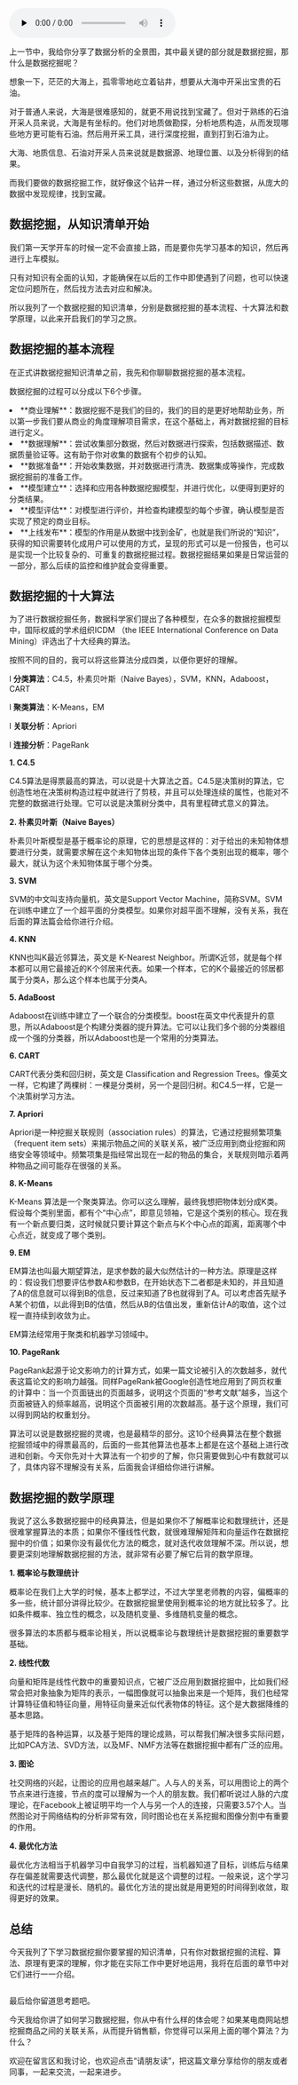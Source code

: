 <audio id="audio" title="02丨学习数据挖掘的最佳路径是什么？" controls="" preload="none"><source id="mp3" src="https://static001.geekbang.org/resource/audio/10/b5/10da36850ed14fd1845b5ad10a935ab5.mp3"></audio>

上一节中，我给你分享了数据分析的全景图，其中最关键的部分就是数据挖掘，那什么是数据挖掘呢？

想象一下，茫茫的大海上，孤零零地屹立着钻井，想要从大海中开采出宝贵的石油。

对于普通人来说，大海是很难感知的，就更不用说找到宝藏了。但对于熟练的石油开采人员来说，大海是有坐标的。他们对地质做勘探，分析地质构造，从而发现哪些地方更可能有石油。然后用开采工具，进行深度挖掘，直到打到石油为止。

大海、地质信息、石油对开采人员来说就是数据源、地理位置、以及分析得到的结果。

而我们要做的数据挖掘工作，就好像这个钻井一样，通过分析这些数据，从庞大的数据中发现规律，找到宝藏。

## 数据挖掘，从知识清单开始

我们第一天学开车的时候一定不会直接上路，而是要你先学习基本的知识，然后再进行上车模拟。

只有对知识有全面的认知，才能确保在以后的工作中即使遇到了问题，也可以快速定位问题所在，然后找方法去对应和解决。

所以我列了一个数据挖掘的知识清单，分别是数据挖掘的基本流程、十大算法和数学原理，以此来开启我们的学习之旅。

## 数据挖掘的基本流程

在正式讲数据挖掘知识清单之前，我先和你聊聊数据挖掘的基本流程。

数据挖掘的过程可以分成以下6个步骤。

<li>
**商业理解**：数据挖掘不是我们的目的，我们的目的是更好地帮助业务，所以第一步我们要从商业的角度理解项目需求，在这个基础上，再对数据挖掘的目标进行定义。
</li>
<li>
**数据理解**：尝试收集部分数据，然后对数据进行探索，包括数据描述、数据质量验证等。这有助于你对收集的数据有个初步的认知。
</li>
<li>
**数据准备**：开始收集数据，并对数据进行清洗、数据集成等操作，完成数据挖掘前的准备工作。
</li>
<li>
**模型建立**：选择和应用各种数据挖掘模型，并进行优化，以便得到更好的分类结果。
</li>
<li>
**模型评估**：对模型进行评价，并检查构建模型的每个步骤，确认模型是否实现了预定的商业目标。
</li>
<li>
**上线发布**：模型的作用是从数据中找到金矿，也就是我们所说的“知识”，获得的知识需要转化成用户可以使用的方式，呈现的形式可以是一份报告，也可以是实现一个比较复杂的、可重复的数据挖掘过程。数据挖掘结果如果是日常运营的一部分，那么后续的监控和维护就会变得重要。
</li>

## 数据挖掘的十大算法

为了进行数据挖掘任务，数据科学家们提出了各种模型，在众多的数据挖掘模型中，国际权威的学术组织ICDM （the IEEE International Conference on Data Mining）评选出了十大经典的算法。

按照不同的目的，我可以将这些算法分成四类，以便你更好的理解。

l **分类算法**：C4.5，朴素贝叶斯（Naive Bayes），SVM，KNN，Adaboost，CART

l **聚类算法**：K-Means，EM

l **关联分析**：Apriori

l **连接分析**：PageRank

**1. C4.5**

C4.5算法是得票最高的算法，可以说是十大算法之首。C4.5是决策树的算法，它创造性地在决策树构造过程中就进行了剪枝，并且可以处理连续的属性，也能对不完整的数据进行处理。它可以说是决策树分类中，具有里程碑式意义的算法。

**2. 朴素贝叶斯（Naive Bayes）**

朴素贝叶斯模型是基于概率论的原理，它的思想是这样的：对于给出的未知物体想要进行分类，就需要求解在这个未知物体出现的条件下各个类别出现的概率，哪个最大，就认为这个未知物体属于哪个分类。

**3. SVM**

SVM的中文叫支持向量机，英文是Support Vector Machine，简称SVM。SVM在训练中建立了一个超平面的分类模型。如果你对超平面不理解，没有关系，我在后面的算法篇会给你进行介绍。

**4. KNN**

KNN也叫K最近邻算法，英文是 K-Nearest Neighbor。所谓K近邻，就是每个样本都可以用它最接近的K个邻居来代表。如果一个样本，它的K个最接近的邻居都属于分类A，那么这个样本也属于分类A。

**5. AdaBoost**

Adaboost在训练中建立了一个联合的分类模型。boost在英文中代表提升的意思，所以Adaboost是个构建分类器的提升算法。它可以让我们多个弱的分类器组成一个强的分类器，所以Adaboost也是一个常用的分类算法。

**6. CART**

CART代表分类和回归树，英文是 Classification and Regression Trees。像英文一样，它构建了两棵树：一棵是分类树，另一个是回归树。和C4.5一样，它是一个决策树学习方法。

**7. Apriori**

Apriori是一种挖掘关联规则（association rules）的算法，它通过挖掘频繁项集（frequent item sets）来揭示物品之间的关联关系，被广泛应用到商业挖掘和网络安全等领域中。频繁项集是指经常出现在一起的物品的集合，关联规则暗示着两种物品之间可能存在很强的关系。

**8. K-Means**

K-Means 算法是一个聚类算法。你可以这么理解，最终我想把物体划分成K类。假设每个类别里面，都有个“中心点”，即意见领袖，它是这个类别的核心。现在我有一个新点要归类，这时候就只要计算这个新点与K个中心点的距离，距离哪个中心点近，就变成了哪个类别。

**9. EM**

EM算法也叫最大期望算法，是求参数的最大似然估计的一种方法。原理是这样的：假设我们想要评估参数A和参数B，在开始状态下二者都是未知的，并且知道了A的信息就可以得到B的信息，反过来知道了B也就得到了A。可以考虑首先赋予A某个初值，以此得到B的估值，然后从B的估值出发，重新估计A的取值，这个过程一直持续到收敛为止。

EM算法经常用于聚类和机器学习领域中。

**10. PageRank**

PageRank起源于论文影响力的计算方式，如果一篇文论被引入的次数越多，就代表这篇论文的影响力越强。同样PageRank被Google创造性地应用到了网页权重的计算中：当一个页面链出的页面越多，说明这个页面的“参考文献”越多，当这个页面被链入的频率越高，说明这个页面被引用的次数越高。基于这个原理，我们可以得到网站的权重划分。

算法可以说是数据挖掘的灵魂，也是最精华的部分。这10个经典算法在整个数据挖掘领域中的得票最高的，后面的一些其他算法也基本上都是在这个基础上进行改进和创新。今天你先对十大算法有一个初步的了解，你只需要做到心中有数就可以了，具体内容不理解没有关系，后面我会详细给你进行讲解。

## 数据挖掘的数学原理

我说了这么多数据挖掘中的经典算法，但是如果你不了解概率论和数理统计，还是很难掌握算法的本质；如果你不懂线性代数，就很难理解矩阵和向量运作在数据挖掘中的价值；如果你没有最优化方法的概念，就对迭代收敛理解不深。所以说，想要更深刻地理解数据挖掘的方法，就非常有必要了解它后背的数学原理。

**1. 概率论与数理统计**

概率论在我们上大学的时候，基本上都学过，不过大学里老师教的内容，偏概率的多一些，统计部分讲得比较少。在数据挖掘里使用到概率论的地方就比较多了。比如条件概率、独立性的概念，以及随机变量、多维随机变量的概念。

很多算法的本质都与概率论相关，所以说概率论与数理统计是数据挖掘的重要数学基础。

**2. 线性代数**

向量和矩阵是线性代数中的重要知识点，它被广泛应用到数据挖掘中，比如我们经常会把对象抽象为矩阵的表示，一幅图像就可以抽象出来是一个矩阵，我们也经常计算特征值和特征向量，用特征向量来近似代表物体的特征。这个是大数据降维的基本思路。

基于矩阵的各种运算，以及基于矩阵的理论成熟，可以帮我们解决很多实际问题，比如PCA方法、SVD方法，以及MF、NMF方法等在数据挖掘中都有广泛的应用。

**3. 图论**

社交网络的兴起，让图论的应用也越来越广。人与人的关系，可以用图论上的两个节点来进行连接，节点的度可以理解为一个人的朋友数。我们都听说过人脉的六度理论，在Facebook上被证明平均一个人与另一个人的连接，只需要3.57个人。当然图论对于网络结构的分析非常有效，同时图论也在关系挖掘和图像分割中有重要的作用。

**4. 最优化方法**

最优化方法相当于机器学习中自我学习的过程，当机器知道了目标，训练后与结果存在偏差就需要迭代调整，那么最优化就是这个调整的过程。一般来说，这个学习和迭代的过程是漫长、随机的。最优化方法的提出就是用更短的时间得到收敛，取得更好的效果。

## 总结

今天我列了下学习数据挖掘你要掌握的知识清单，只有你对数据挖掘的流程、算法、原理有更深的理解，你才能在实际工作中更好地运用，我将在后面的章节中对它们进行一一介绍。

<img src="https://static001.geekbang.org/resource/image/11/d7/1130af6d29d029c470144dfc8610b6d7.jpg" alt="">

最后给你留道思考题吧。

今天我给你讲了如何学习数据挖掘，你从中有什么样的体会呢？如果某电商网站想挖掘商品之间的关联关系，从而提升销售额，你觉得可以采用上面的哪个算法？为什么？

欢迎在留言区和我讨论，也欢迎点击“请朋友读”，把这篇文章分享给你的朋友或者同事，一起来交流，一起来进步。


